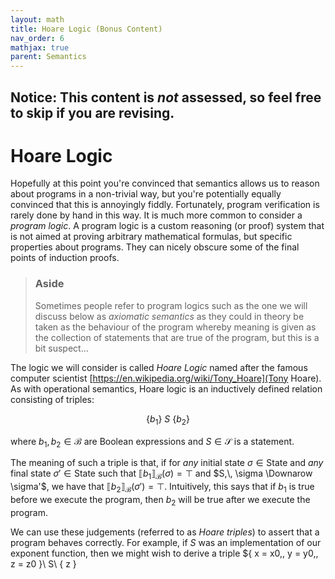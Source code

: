```yaml
---
layout: math
title: Hoare Logic (Bonus Content)
nav_order: 6
mathjax: true
parent: Semantics
---
```


## Notice: This content is _not_ assessed, so feel free to skip if you are revising.

# Hoare Logic

Hopefully at this point you're convinced that semantics allows us to reason about programs in a non-trivial way, but you're potentially equally convinced that this is annoyingly fiddly.
Fortunately, program verification is rarely done by hand in this way.
It is much more common to consider a _program logic_. 
A program logic is a custom reasoning (or proof) system that is not aimed at proving arbitrary mathematical formulas, but specific properties about programs.
They can nicely obscure some of the final points of induction proofs.

> ### Aside 
> Sometimes people refer to program logics such as the one we will discuss below as _axiomatic semantics_ as they could in theory be taken as the behaviour of the program whereby meaning is given as the collection of statements that are true of the program, but this is a bit suspect...

The logic we will consider is called _Hoare Logic_ named after the famous computer scientist [https://en.wikipedia.org/wiki/Tony_Hoare](Tony Hoare).
As with operational semantics, Hoare logic is an inductively defined relation consisting of triples:

$$
  \{ b_1 \}\ S\ \{ b_2 \}
$$

where $b_1,\, b_2 \in \mathcal{B}$ are Boolean expressions and $S \in \mathcal{S}$ is a statement.

The meaning of such a triple is that, if for _any_ initial state $\sigma \in \mathsf{State}$ and _any_ final state $\sigma' \in \mathsf{State}$ such that $\llbracket b_1 \rrbracket_\mathcal{B}(\sigma) = \top$ and $S,\, \sigma \Downarow \sigma'$, we have that $\llbracket b_2 \rrbracket_\mathcal{B}(\sigma') = \top$.
Intuitively, this says that if $b_1$ is true before we execute the program, then $b_2$ will be true after we execute the program.

We can use these judgements (referred to as _Hoare triples_) to assert that a program behaves correctly.
For example, if $S$ was an implementation of our exponent function, then we might wish to derive a triple $\{ x = x0,\, y = y0,\, z = z0 \}\ S\ \{ z } 